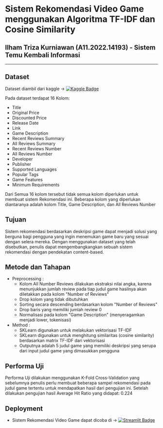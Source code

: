 # **Sistem Rekomendasi Video Game menggunakan Algoritma TF-IDF dan Cosine Similarity**

## Ilham Triza Kurniawan (A11.2022.14193) - Sistem Temu Kembali Informasi

---

## Dataset

Dataset diambil dari kaggle → [![Kaggle Badge](https://img.shields.io/badge/Kaggle-blue?style=flat&logo=kaggle&logoColor=white)](https://www.kaggle.com/datasets/nikatomashvili/steam-games-dataset/data)

Pada dataset terdapat 16 Kolom:

- Title
- Original Price
- Discounted Price
- Release Date
- Link
- Game Description
- Recent Reviews Summary
- All Reviews Summary
- Recent Reviews Number
- All Reviews Number
- Developer
- Publisher
- Supported Languages
- Popular Tags
- Game Features
- Minimum Requirements

Dari Semua 16 kolom tersebut tidak semua kolom diperlukan untuk membuat sistem Rekomendasi ini. Beberapa kolom yang diperlukan diantaranya adalah kolom Title, Game Description, dan All Reviews Number

## Tujuan

Sistem rekomendasi berdasarkan deskripsi game dapat menjadi solusi yang berguna bagi pengguna yang ingin menemukan game baru yang sesuai dengan selera mereka. Dengan menggunakan dataset yang telah disebutkan, penulis dapat mengembangkangkan sebuah sistem rekomendasi dengan pendekatan content-based.

## Metode dan Tahapan

- Preprocessing :
  - Kolom All Number Reviews dilakukan ekstraksi nilai angka, karena menunjukkan jumlah review pada tiap judul game hasilnya akan diletakkan pada kolom "Number of Reviews"
  - Drop kolom yang tidak dibutuhkan
  - Sorting secara descending berdasarkan kolom "Number of Reviews"
  - Drop baris yang memiliki jumlah review 0
  - Normalisasi pada kolom "Game Description" (menyeragamkan menjadi lower, tokenisasi)
- Method :
  - SKLearn digunakan untuk melakukan vektorisasi TF-IDF
  - SKLearn digunakan untuk menghitung similaritas (cosine similarity) berdasarkan matrix TF-IDF dari vektorisasi
  - Outputnya adalah 5 judul game yang memiliki deskripsi yang serupa dari input judul game yang dimasukkan pengguna

## Performa Uji

Performa Uji dilakukan menggunakan K-Fold Cross-Validation yang sebelumnya penulis perlu membuat beberapa sampel rekomendasi pada judul game tertentu untuk mendapatkan hasil dari pengujian ini.
Setelah dilakukan pengujian hasil Average Hit Ratio yang didapat: 0.224

## Deployment

- Sistem Rekomendasi Video Game dapat dicoba di → [![Streamlit Badge](https://img.shields.io/badge/Streamlit-red?style=flat&logo=streamlit&logoColor=white)](https://ilhamtriza-game-rec.streamlit.app/)
